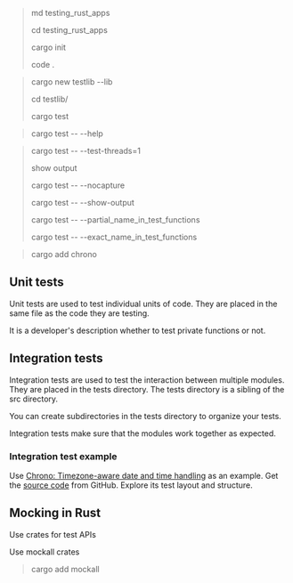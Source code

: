 > md testing_rust_apps
> 
> cd testing_rust_apps
> 
> cargo init
> 
> code .
>

>cargo new testlib --lib
>
>cd testlib/
>
> cargo test
> 


> cargo test -- --help

> cargo test -- --test-threads=1
> 
> show output
> 
> cargo test -- --nocapture
> 
> cargo test -- --show-output
> 
> cargo test -- --partial_name_in_test_functions
> 
> cargo test -- --exact_name_in_test_functions

> cargo add chrono


## Unit tests

Unit tests are used to test individual units of code. They are placed in the same file as the code they are testing.

It is a developer's description whether to test private functions or not. 

## Integration tests

Integration tests are used to test the interaction between multiple modules. They are placed in the tests directory. 
The tests directory is a sibling of the src directory.

You can create subdirectories in the tests directory to organize your tests.

Integration tests make sure that the modules work together as expected.

### Integration test example

Use [Chrono: Timezone-aware date and time handling](https://crates.io/crates/chrono) as an example. Get the [source code](https://github.com/chronotope/chrono) from GitHub. 
Explore its test layout and structure.


## Mocking in Rust

Use crates for test APIs

Use mockall crates

> cargo add mockall

